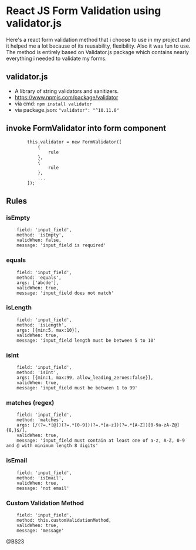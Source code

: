 # React JS Form Validation using validator.js
  Here's a react form validation method that i choose to use in my project and it helped me a lot because of its reusability, flexibility. Also it was fun to use. The method is entirely based on Validator.js package which contains nearly everything i needed to validate my forms.

## validator.js
  - A library of string validators and sanitizers. 
  - https://www.npmjs.com/package/validator
  - via cmd: ```npm install validator```
  - via package.json: ```"validator": "^10.11.0"```


## invoke FormValidator into form component

```
        this.validator = new FormValidator([
            {
                rule
            },
            {
                rule
            },
            ...
        ]);
```

## Rules

### isEmpty
```
    field: 'input_field',
    method: 'isEmpty',
    validWhen: false,
    message: 'input_field is required'
```

### equals
```
    field: 'input_field',
    method: 'equals',
    args: ['abcde'],
    validWhen: true,
    message: 'input_field does not match'
```

### isLength
```
    field: 'input_field',
    method: 'isLength',
    args: [{min:5, max:10}],
    validWhen: true,
    message: 'input_field length must be between 5 to 10'
```

### isInt
```
    field: 'input_field',
    method: 'isInt',
    args: [{min:1, max:99, allow_leading_zeroes:false}],
    validWhen: true,
    message: 'input_field must be between 1 to 99'
```

### matches (regex)
```
    field: 'input_field',
    method: 'matches',
    args: [/(?=.*[@])(?=.*[0-9])(?=.*[a-z])(?=.*[A-Z])[0-9a-zA-Z@]{8,}$/],
    validWhen: true,
    message: 'input_field must contain at least one of a-z, A-Z, 0-9 and @ with minimum length 8 digits'
```

### isEmail
```
    field: 'input_field',
    method: 'isEmail',
    validWhen: true,
    message: 'not email'
```                

### Custom Validation Method
```
    field: 'input_field',
    method: this.customValidationMethod,
    validWhen: true,
    message: 'message'
```


@BS23
